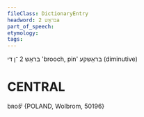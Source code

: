 ```yaml
---
fileClass: DictionaryEntry
headword: בראָש 2a
part_of_speech: 
etymology: 
tags: 
---
```

בראָש 2
־ן
די
'brooch, pin'
בראָשקע
(diminutive)

CENTRAL
========

bʀošʲ {POLAND, Wolbrom, 50196}